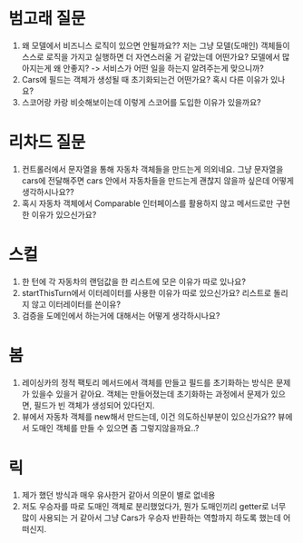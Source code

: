 # 범고래 질문

1. 왜 모델에서 비즈니스 로직이 있으면 안될까요??
   저는 그냥 모델(도매인) 객체들이 스스로 로직을 가지고 실행하면 더 자연스러울 거 같았는데 어떤가요?
   모델에서 많아지는게 왜 안좋지? -> 서비스가 어떤 일을 하는지 알려주는게 맞으니까?
2. Cars에 필드는 객체가 생성될 때 초기화되는건 어떤가요? 혹시 다른 이유가 있나요?
3. 스코어랑 카랑 비슷해보이는데 이렇게 스코어를 도입한 이유가 있을까요?



# 리차드 질문

1. 컨트롤러에서 문자열을 통해 자동차 객체들을 만드는게 의외네요. 그냥 문자열을 cars에 전달해주면 cars 안에서 자동차들을 만드는게 괜찮지 않을까 싶은데 어떻게 생각하시나요??
2. 혹시 자동차 객체에서 Comparable 인터페이스를 활용하지 않고 메서드로만 구현한 이유가 있으신가요?



# 스컬

1. 한 턴에 각 자동차의 랜덤값을 한 리스트에 모은 이유가 따로 있나요?
2. startThisTurn에서 이터레이터를 사용한 이유가 따로 있으신가요? 리스트로 돌리지 않고 이터레이터를 쓴이유?
3. 검증을 도메인에서 하는거에 대해서는 어떻게 생각하시나요?



# 봄

1. 레이싱카의 정적 팩토리 메서드에서 객체를 만들고 필드를 초기화하는 방식은 문제가 있을수 있을거 같아요.
   객체는 만들어졌는데 초기화하는 과정에서 문제가 있으면, 필드가 빈 객체가 생성되어 있다던지.
2. 뷰에서 자동차 객체를 new해서 만드는데, 이건 의도하신부분이 있으신가요?? 뷰에서 도매인 객체를 만들 수 있으면 좀 그렇지않을까요..?



# 릭

1. 제가 했던 방식과 매우 유사한거 같아서 의문이 별로 없네용
2. 저도 우승자를 따로 도매인 객체로 분리했었다가, 뭔가 도매인끼리 getter로 너무 많이 사용되는 거 같아서 그냥 Cars가 우승자 반환하는 역할까지 하도록 했는데 어떠신지.